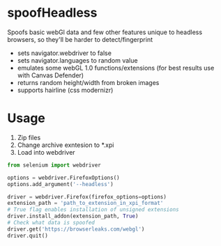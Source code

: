 # spoofHeadless

Spoofs basic webGl data and few other features unique to headless browsers, so they'll be harder to detect/fingerprint

* sets navigator.webdriver to false
* sets navigator.languages to random value
* emulates some webGL 1.0 functions/extensions (for best results use with Canvas Defender)
* returns random height/width from broken images
* supports hairline (css modernizr)


# Usage
1. Zip files
2. Change archive exntesion to *.xpi
3. Load into webdriver

```python
from selenium import webdriver

options = webdriver.FirefoxOptions()
options.add_argument('--headless')

driver = webdriver.Firefox(firefox_options=options)
extension_path = 'path_to_extension_in_xpi_format'
# True flag enables installation of unsigned extensions
driver.install_addon(extension_path, True) 
# Check what data is spoofed
driver.get('https://browserleaks.com/webgl')
driver.quit()
```
